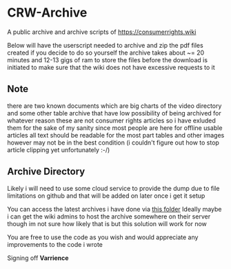 # CRW-Archive

A public archive and archive scripts of https://consumerrights.wiki

Below will have the userscript needed to archive and zip the pdf files created if you decide to do so yourself the archive takes about ~= 20 minutes and 12-13 gigs of ram to store the files before the download is initiated to make sure that the wiki does not have excessive requests to it

## **Note** 
there are two known documents which are big charts of the video directory and some other table archive that have low possibility of being archived for whatever reason these are not consumer rights articles so i have exluded them for the sake of my sanity since most people are here for offline usable articles all text should be readable for the most part tables and other images however may not be in the best condition (i couldn't figure out how to stop article clipping yet unfortunately :-/)

## **Archive Directory**
Likely i will need to use some cloud service to provide the dump due to file limitations on github and that will be added on later once i get it setup

You can access the latest archives i have done via [this folder](https://drive.google.com/drive/folders/1ljJzbmXM7quRBWoJo5aPaxcpiZ3MXUyg?usp=drive_link)
Ideally maybe i can get the wiki admins to host the archive somewhere on their server though im not sure how likely that is but this solution will work for now

You are free to use the code as you wish and would appreciate any improvements to the code i wrote

Signing off **Varrience**
